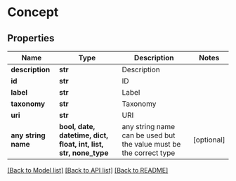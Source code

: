 # Concept


## Properties
Name | Type | Description | Notes
------------ | ------------- | ------------- | -------------
**description** | **str** | Description | 
**id** | **str** | ID | 
**label** | **str** | Label | 
**taxonomy** | **str** | Taxonomy | 
**uri** | **str** | URI | 
**any string name** | **bool, date, datetime, dict, float, int, list, str, none_type** | any string name can be used but the value must be the correct type | [optional]

[[Back to Model list]](../README.md#documentation-for-models) [[Back to API list]](../README.md#documentation-for-api-endpoints) [[Back to README]](../README.md)


